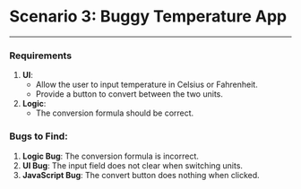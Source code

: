 # Scenario 3: Buggy Temperature App
---
### Requirements
1. **UI**:
    - Allow the user to input temperature in Celsius or Fahrenheit.
    - Provide a button to convert between the two units.
2. **Logic**:
    - The conversion formula should be correct.

### Bugs to Find:
1. **Logic Bug**: The conversion formula is incorrect.
2. **UI Bug**: The input field does not clear when switching units.
3. **JavaScript Bug**: The convert button does nothing when clicked.
